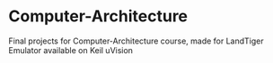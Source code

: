 # Computer-Architecture
Final projects for Computer-Architecture course,  made for LandTiger Emulator available on Keil uVision
